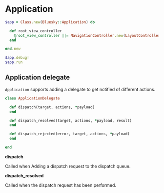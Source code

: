 # Application


```ruby
$app = Class.new(Bluesky::Application) do

  def root_view_controller
    @root_view_controller ||= NavigationController.new(LayoutController.new)
  end

end.new

$app.debug!
$app.run
```

## Application delegate

`Application` supports adding a delegate to get notified of different actions.

```ruby
class ApplicationDelegate

  def dispatch(target, actions, *payload)
  end

  def dispatch_resolved(target, actions, *payload, result)
  end

  def dispatch_rejected(error, target, actions, *payload)
  end

end
```

**dispatch**

Called when Adding a dispatch request to the dispatch queue.

**dispatch_resolved**

Called when the dispatch request has been performed.



